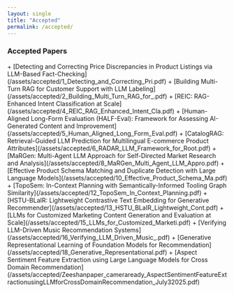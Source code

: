 ```yaml
---
layout: single
title: "Accepted"
permalink: /accepted/
---
```


### Accepted Papers
<span style="font-size: 14px;">
+ [Detecting and Correcting Price Discrepancies in Product Listings via LLM-Based Fact-Checking](/assets/accepted/1_Detecting_and_Correcting_Pri.pdf)
+ [Building Multi-Turn RAG for Customer Support with LLM Labeling](/assets/accepted/2_Building_Multi_Turn_RAG_for_.pdf)
+ [REIC: RAG-Enhanced Intent Classification at Scale](/assets/accepted/4_REIC_RAG_Enhanced_Intent_Cla.pdf)
+ [Human-Aligned Long-Form Evaluation (HALF-Eval): Framework for Assessing AI-Generated Content and Improvement](/assets/accepted/5_Human_Aligned_Long_Form_Eval.pdf)
+ [CatalogRAG: Retrieval-Guided LLM Prediction for Multilingual E-commerce Product Attributes](/assets/accepted/6_RADAR_LLM_Framework_for_Root.pdf)
+ [MaRGen: Multi-Agent LLM Approach for Self-Directed Market Research and Analysis](/assets/accepted/8_MaRGen_Multi_Agent_LLM_Appro.pdf)
+ [Effective Product Schema Matching and Duplicate Detection with Large Language Models](/assets/accepted/10_Effective_Product_Schema_Ma.pdf)
+ [TopoSem: In-Context Planning with Semantically-Informed Tooling Graph Similarity](/assets/accepted/12_TopoSem_In_Context_Planning.pdf)
+ [HSTU-BLaIR: Lightweight Contrastive Text Embedding for Generative Recommender](/assets/accepted/13_HSTU_BLaIR_Lightweight_Cont.pdf)
+ [LLMs for Customized Marketing Content Generation and Evaluation at Scale](/assets/accepted/15_LLMs_for_Customized_Marketi.pdf)
+ [Verifying LLM-Driven Music Recommendation Systems](/assets/accepted/16_Verifying_LLM_Driven_Music_.pdf)
+ [Generative Representational Learning of Foundation Models for Recommendation](/assets/accepted/18_Generative_Representational.pdf)
+ [Aspect Sentiment Feature Extraction using Large Language Models for Cross Domain Recommendation](/assets/accepted/Zeeshanpaper_cameraready_AspectSentimentFeatureExtractionusingLLMforCrossDomainRecommendation_July32025.pdf)
</span>
